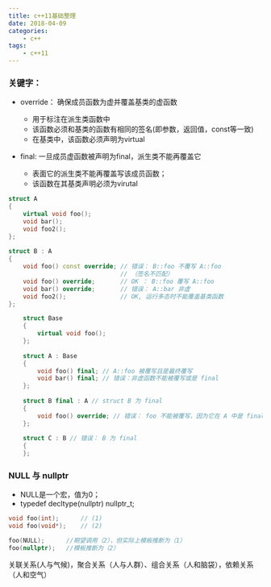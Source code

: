 ```yaml
---
title: c++11基础整理
date: 2018-04-09
categories:
    - c++
tags:
    - c++11
---
```


### 关键字：
- override： 确保成员函数为虚并覆盖基类的虚函数
    + 用于标注在派生类函数中
    + 该函数必须和基类的函数有相同的签名(即参数，返回值，const等一致)
    + 在基类中，该函数必须声明为virtual

- final: 一旦成员虚函数被声明为final，派生类不能再覆盖它
    + 表面它的派生类不能再覆盖写该成员函数；
    + 该函数在其基类声明必须为virutal
<!-- more -->
```c++
struct A
{
    virtual void foo();
    void bar();
    void foo2();
};
 
struct B : A
{
    void foo() const override; // 错误： B::foo 不覆写 A::foo
                               // （签名不匹配）
    void foo() override;       // OK ： B::foo 覆写 A::foo
    void bar() override;       // 错误： A::bar 非虚
    void foo2();               // OK, 运行多态时不能覆盖基类函数
};
```
```c++
    struct Base
    {
        virtual void foo();
    };
     
    struct A : Base
    {
        void foo() final; // A::foo 被覆写且是最终覆写
        void bar() final; // 错误：非虚函数不能被覆写或是 final
    };
     
    struct B final : A // struct B 为 final
    {
        void foo() override; // 错误： foo 不能被覆写，因为它在 A 中是 final
    };
     
    struct C : B // 错误： B 为 final
    {
    };
```

### NULL 与 nullptr

- NULL是一个宏，值为0；
- typedef decltype(nullptr) nullptr_t;

```c++
void foo(int);      // (1)
void foo(void*);    // (2)

foo(NULL);      //期望调用（2），但实际上模板推断为（1）
foo(nullptr);   //模板推断为（2）
```


关联关系(人与气候)，聚合关系（人与人群）、组合关系（人和脑袋），依赖关系（人和空气）

